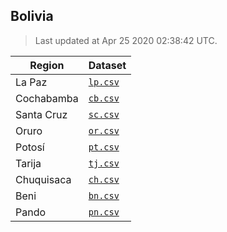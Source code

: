 ## Bolivia

> Last updated at Apr 25 2020 02:38:42 UTC.


| Region | Dataset |
| ------ | ------- |
| La Paz | [`lp.csv`](lp.csv) |
| Cochabamba | [`cb.csv`](cb.csv) |
| Santa Cruz | [`sc.csv`](sc.csv) |
| Oruro | [`or.csv`](or.csv) |
| Potosí | [`pt.csv`](pt.csv) |
| Tarija | [`tj.csv`](tj.csv) |
| Chuquisaca | [`ch.csv`](ch.csv) |
| Beni | [`bn.csv`](bn.csv) |
| Pando | [`pn.csv`](pn.csv) |

